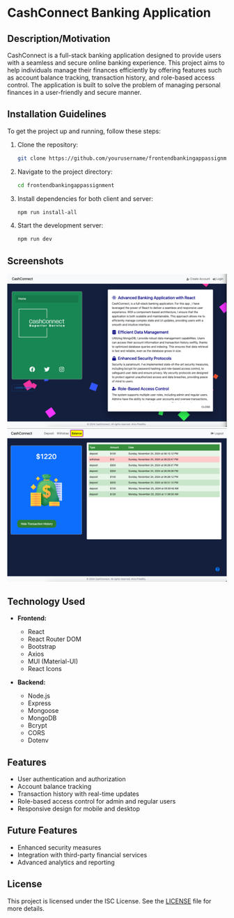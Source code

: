 # CashConnect Banking Application

## Description/Motivation
CashConnect is a full-stack banking application designed to provide users with a seamless and secure online banking experience. This project aims to help individuals manage their finances efficiently by offering features such as account balance tracking, transaction history, and role-based access control. The application is built to solve the problem of managing personal finances in a user-friendly and secure manner.

## Installation Guidelines
To get the project up and running, follow these steps:

1. Clone the repository:
    ```bash
    git clone https://github.com/yourusername/frontendbankingappassignment.git
    ```

2. Navigate to the project directory:
    ```bash
    cd frontendbankingappassignment
    ```

3. Install dependencies for both client and server:
    ```bash
    npm run install-all
    ```

4. Start the development server:
    ```bash
    npm run dev
    ```

## Screenshots
![Home Page](./readme%20assets/HomePage.png)
![Balance Page](./readme%20assets/BalancePage.png)

## Technology Used
- **Frontend:**
  - React
  - React Router DOM
  - Bootstrap
  - Axios
  - MUI (Material-UI)
  - React Icons

- **Backend:**
  - Node.js
  - Express
  - Mongoose
  - MongoDB
  - Bcrypt
  - CORS
  - Dotenv

## Features
- User authentication and authorization
- Account balance tracking
- Transaction history with real-time updates
- Role-based access control for admin and regular users
- Responsive design for mobile and desktop

## Future Features
- Enhanced security measures
- Integration with third-party financial services
- Advanced analytics and reporting

## License
This project is licensed under the ISC License. See the [LICENSE](./LICENSE) file for more details.